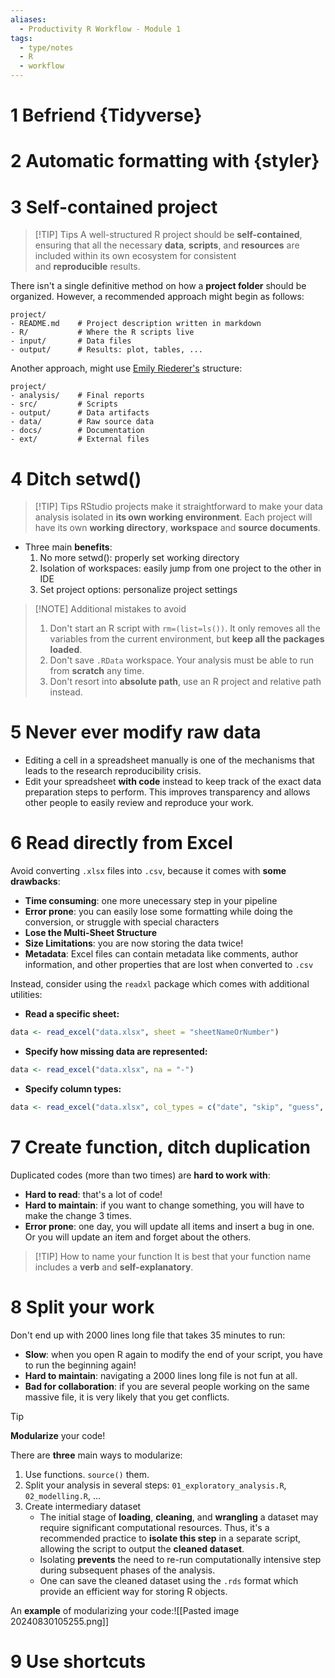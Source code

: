 ```yaml
---
aliases:
  - Productivity R Workflow - Module 1
tags:
  - type/notes
  - R
  - workflow
---
```

# 1 Befriend {Tidyverse}
# 2 Automatic formatting with {styler}
# 3 Self-contained project

> [!TIP] Tips
> A well-structured R project should be **self-contained**, ensuring that all the necessary **data**, **scripts**, and **resources** are included within its own ecosystem for consistent and **reproducible** results.

There isn't a single definitive method on how a **project folder** should be organized. However, a recommended approach might begin as follows:
```
project/
- README.md    # Project description written in markdown
- R/           # Where the R scripts live
- input/       # Data files
- output/      # Results: plot, tables, ...
```
Another approach, might use [Emily Riederer's](https://emilyriederer.netlify.app/post/rmarkdown-driven-development/) structure:
```
project/
- analysis/    # Final reports
- src/         # Scripts
- output/      # Data artifacts
- data/        # Raw source data
- docs/        # Documentation
- ext/         # External files
```
# 4 Ditch setwd()

> [!TIP] Tips
> RStudio projects make it straightforward to make your data analysis isolated in **its own working environment**. Each project will have its own **working directory**, **workspace** and **source documents**.

- Three main **benefits**:
	1. No more setwd(): properly set working directory
	2. Isolation of workspaces: easily jump from one project to the other in IDE
	3. Set project options: personalize project settings

> [!NOTE] Additional mistakes to avoid
> 1. Don't start an R script with `rm=(list=ls())`. It only removes all the variables from the current environment, but **keep all the packages loaded**.
> 2. Don't save `.RData` workspace. Your analysis must be able to run from **scratch** any time.
> 3. Don't resort into **absolute path**, use an R project and relative path instead.

# 5 Never ever modify raw data

- Editing a cell in a spreadsheet manually is one of the mechanisms that leads to the research reproducibility crisis. 
- Edit your spreadsheet **with code** instead to keep track of the exact data preparation steps to perform. This improves transparency and allows other people to easily review and reproduce your work.
# 6 Read directly from Excel

Avoid converting `.xlsx` files into `.csv`, because it comes with **some drawbacks**:
- **Time consuming**: one more unecessary step in your pipeline
- **Error prone**: you can easily lose some formatting while doing the conversion, or struggle with special characters
- **Lose the Multi-Sheet Structure**
- **Size Limitations**: you are now storing the data twice!
- **Metadata**: Excel files can contain metadata like comments, author information, and other properties that are lost when converted to `.csv`

Instead, consider using the `readxl` package which comes with additional utilities:
- **Read a specific sheet:**
```r
data <- read_excel("data.xlsx", sheet = "sheetNameOrNumber")
```
- **Specify how missing data are represented:**
```r
data <- read_excel("data.xlsx", na = "-")
```
- **Specify column types:**
```r
data <- read_excel("data.xlsx", col_types = c("date", "skip", "guess", "numeric"))
```
# 7 Create function, ditch duplication

Duplicated codes (more than two times) are **hard to work with**:
- **Hard to read**: that's a lot of code!
- **Hard to maintain**: if you want to change something, you will have to make the change 3 times.
- **Error prone**: one day, you will update all items and insert a bug in one. Or you will update an item and forget about the others.

> [!TIP] How to name your function
> It is best that your function name includes a **verb** and **self-explanatory**.
# 8 Split your work

Don't end up with 2000 lines long file that takes 35 minutes to run:
- **Slow**: when you open R again to modify the end of your script, you have to run the beginning again!
- **Hard to maintain**: navigating a 2000 lines long file is not fun at all.
- **Bad for collaboration**: if you are several people working on the same massive file, it is very likely that you get conflicts.

> [!TIP] 
> **Modularize** your code!

There are **three** main ways to modularize:
1. Use functions. `source()` them.
2. Split your analysis in several steps: `01_exploratory_analysis.R`, `02_modelling.R`, ...
3. Create intermediary dataset
	- The initial stage of **loading**, **cleaning**, and **wrangling** a dataset may require significant computational resources. Thus, it's a recommended practice to **isolate this step** in a separate script, allowing the script to output the **cleaned dataset**.
	- Isolating **prevents** the need to re-run computationally intensive step during subsequent phases of the analysis.
	- One can save the cleaned dataset using the `.rds` format which provide an efficient way for storing R objects. 

An **example** of modularizing your code:![[Pasted image 20240830105255.png]]
# 9 Use shortcuts
